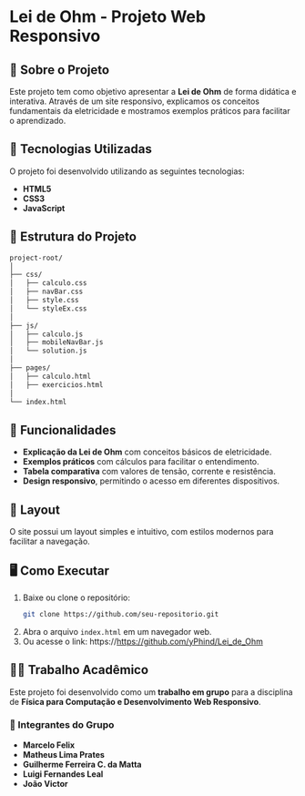 # Lei de Ohm - Projeto Web Responsivo

## 📌 Sobre o Projeto

Este projeto tem como objetivo apresentar a **Lei de Ohm** de forma didática e interativa. Através de um site responsivo, explicamos os conceitos fundamentais da eletricidade e mostramos exemplos práticos para facilitar o aprendizado.

## 🔧 Tecnologias Utilizadas

O projeto foi desenvolvido utilizando as seguintes tecnologias:

- **HTML5**
- **CSS3**
- **JavaScript**

## 📂 Estrutura do Projeto

```bash
project-root/
│
├── css/
│   ├── calculo.css
│   ├── navBar.css
│   ├── style.css
│   └── styleEx.css
│
├── js/
│   ├── calculo.js
│   ├── mobileNavBar.js
│   └── solution.js
│
├── pages/
│   ├── calculo.html
│   ├── exercicios.html
│
└── index.html
```

## 📖 Funcionalidades

- **Explicação da Lei de Ohm** com conceitos básicos de eletricidade.
- **Exemplos práticos** com cálculos para facilitar o entendimento.
- **Tabela comparativa** com valores de tensão, corrente e resistência.
- **Design responsivo**, permitindo o acesso em diferentes dispositivos.

## 🎨 Layout

O site possui um layout simples e intuitivo, com estilos modernos para facilitar a navegação.

## 🖥️ Como Executar

1. Baixe ou clone o repositório:
   ```bash
   git clone https://github.com/seu-repositorio.git
   ```
2. Abra o arquivo `index.html` em um navegador web.
3. Ou acesse o link: https://https://github.com/yPhind/Lei_de_Ohm

## 👨‍🏫 Trabalho Acadêmico

Este projeto foi desenvolvido como um **trabalho em grupo** para a disciplina de **Física para Computação e Desenvolvimento Web Responsivo**.

### 🔹 Integrantes do Grupo

- **Marcelo Felix**
- **Matheus Lima Prates**
- **Guilherme Ferreira C. da Matta**
- **Luigi Fernandes Leal**
- **João Victor**
